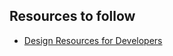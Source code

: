 ## Resources to follow

* <a href="https://github.com/bradtraversy/design-resources-for-developers">Design Resources for Developers</a>